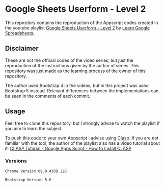 # Google Sheets Userform - Level 2

This repository contains the reproduction of the Appscript codes created in the youtube playlist [Google Sheets Userform - Level 2](https://www.youtube.com/playlist?list=PLv9Pf9aNgemuzTNWeHd8HziGVNzSlWACh) by [Learn Google Spreadsheets](https://www.youtube.com/channel/UC8p19gUXJYTsUPEpusHgteQ).

## Disclaimer

These are not the official codes of the video series, but just the reproduction of the instructions given by the author of series. This repository was just made as the learning process of the owner of this repository.

The author used Bootstrap 4 in the videos, but in this project was used Bootstrap 5 instead. Relevant differences between the implementations can be seen in the comments of each commit.


## Usage

Feel free to clone this repository, but I strongly advise to watch the playlist if you aim to learn the subject.

To push this code to your own Appscript I advise using [Clasp](https://github.com/google/clasp). If you are not familiar with the tool, the author of the playlist also has a video tutorial about it: [CLASP Tutorial - Google Apps Script - How to Install CLASP](https://www.youtube.com/watch?v=4Qlt3p6N0es&t=765s)

### Versions

`Chrome Version 89.0.4389.128`

`Bootstrap Version 5.0`
